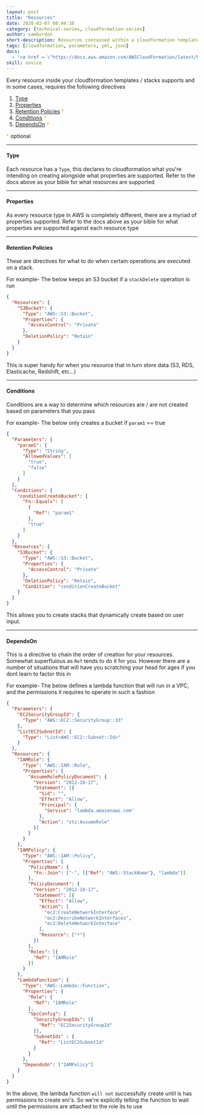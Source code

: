 ```yaml
---
layout: post
title: "Resources"
date: 2020-02-07 08:44:38
category: [technical-series, cloudformation-series]
author: samGordon
short-description: Resources contained within a cloudformation template/stack
tags: [cloudformation, parameters, yml, json]
docs:
  - "<a href = \"https://docs.aws.amazon.com/AWSCloudFormation/latest/UserGuide/aws-template-resource-type-ref.html\">AWS docs on cloudformation resources</a>"
skill: novice
---
```


Every resource inside your cloudformation templates / stacks supports and in some cases, requires the following directives

1. [Type](#type)
2. [Properties](#properties)
3. [Retention Policies](#retention-policies) <span style = "color:orange">* </span>
4. [Conditions](#conditions) <span style = "color:orange">* </span>
5. [DependsOn](#depends-on) <span style = "color:orange">* </span>

<span style = "color:orange">* </span> optional 

---

<a name = "type"></a>
#### Type

Each resource has a `Type`, this declares to cloudformation what you're intending on creating alongside what properties are supported.
Refer to the docs above as your bible for what resources are supported

---

<a name = "properties"></a>
#### Properties

As every resource type in AWS is completely different, there are a myriad of properties supported.
Refer to the docs above as your bible for what properties are supported against each resource type

---

<a name = "retention-policies"></a>
#### Retention Policies

These are directives for what to do when certain operations are executed on a stack.

For example- The below keeps an S3 bucket if a `stackDelete` operation is run

```json
{
  "Resources": {
    "S3Bucket": {
      "Type": "AWS::S3::Bucket",
      "Properties": {
        "AccessControl": "Private"
      },
      "DeletionPolicy": "Retain"
    }
  }
}
```

This is super handy for when you resource that in turn store data (S3, RDS, Elasticache, Redshift, etc...)

---

<a name = "conditions"></a>
#### Conditions

Conditions are a way to determine which resources are / are not created based on parameters that you pass

For example- The below only creates a bucket if `param1` == true

```json
{
  "Parameters": {
    "param1": {
      "Type": "String",
      "AllowedValues": [
        "true",
        "false"
      ]
    }
  },
  "Conditions": {
    "conditionCreateBucket": {
      "Fn::Equals": [
        {
          "Ref": "param1"
        },
        "true"
      ]
    }
  },
  "Resources": {
    "S3Bucket": {
      "Type": "AWS::S3::Bucket",
      "Properties": {
        "AccessControl": "Private"
      },
      "DeletionPolicy": "Retain",
      "Condition": "conditionCreateBucket"
    }
  }
}
```

This allows you to create stacks that dynamically create based on user input.

---

<a name = "depends-on"></a>
#### DependsOn

This is a directive to chain the order of creation for your resources. Somewhat superfluious as `Ref` tends to do it for you.
However there are a number of situations that will have you scratching your head for ages if you dont learn to factor this in

For example- The below defines a lambda function that will run in a VPC, and the permissions it requires to operate in such a fashion

```json
{
  "Parameters": {
    "EC2SecurityGroupId": {
      "Type": "AWS::EC2::SecurityGroup::Id"
    },
    "ListEC2SubnetId": {
      "Type": "List<AWS::EC2::Subnet::Id>"
    }
  },
  "Resources": {
    "IAMRole": {
      "Type": "AWS::IAM::Role",
      "Properties": {
        "AssumeRolePolicyDocument": {
          "Version": "2012-10-17",
          "Statement": [{
            "Sid": "",
            "Effect": "Allow",
            "Principal": {
              "Service": "lambda.amazonaws.com"
            },
            "Action": "sts:AssumeRole"
          }]
        }
      }
    },
    "IAMPolicy": {
      "Type": "AWS::IAM::Policy",
      "Properties": {
        "PolicyName": {
          "Fn::Join": ["-", [{"Ref": "AWS::StackName"}, "lambda"]]
        },
        "PolicyDocument": {
          "Version": "2012-10-17",
          "Statement": [{
            "Effect": "Allow",
            "Action": [
              "ec2:CreateNetworkInterface",
              "ec2:DescribeNetworkInterfaces",
              "ec2:DeleteNetworkInterface"
            ],
            "Resource": ["*"]
          }]
        },
        "Roles": [{
          "Ref": "IAMRole"
        }]
      }
    },
    "LambdaFunction": {
      "Type": "AWS::Lambda::Function",
      "Properties": {
        "Role": {
          "Ref": "IAMRole"
        },
        "VpcConfig": {
          "SecurityGroupIds": [{
            "Ref": "EC2SecurityGroupId"
          }],
          "SubnetIds" : {
            "Ref": "ListEC2SubnetId"
          }
        }
      },
      "DependsOn": ["IAMPolicy"]
    }
  }
}
```

In the above, the lambda function `will not` successfully create until is has permissions to create eni's.
So we're explicitly telling the function to wait until the permissions are attached to the role its to use
